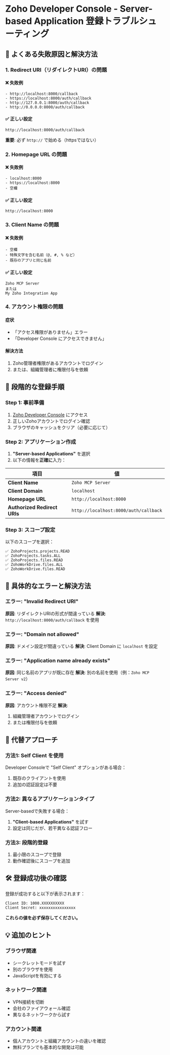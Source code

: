 # Zoho Developer Console - Server-based Application 登録トラブルシューティング

## 🚨 **よくある失敗原因と解決方法**

### **1. Redirect URI（リダイレクトURI）の問題**

#### ❌ **失敗例**
```
- http://localhost:8000/callback
- https://localhost:8000/auth/callback  
- http://127.0.0.1:8000/auth/callback
- http://0.0.0.0:8000/auth/callback
```

#### ✅ **正しい設定**
```
http://localhost:8000/auth/callback
```

**重要**: 必ず `http://` で始める（httpsではない）

### **2. Homepage URL の問題**

#### ❌ **失敗例**
```
- localhost:8000
- https://localhost:8000
- 空欄
```

#### ✅ **正しい設定**
```
http://localhost:8000
```

### **3. Client Name の問題**

#### ❌ **失敗例**
```
- 空欄
- 特殊文字を含む名前（@, #, % など）
- 既存のアプリと同じ名前
```

#### ✅ **正しい設定**
```
Zoho MCP Server
または
My Zoho Integration App
```

### **4. アカウント権限の問題**

#### 症状
- 「アクセス権限がありません」エラー
- 「Developer Console にアクセスできません」

#### 解決方法
1. Zoho管理者権限があるアカウントでログイン
2. または、組織管理者に権限付与を依頼

## 🔧 **段階的な登録手順**

### **Step 1: 事前準備**
1. [Zoho Developer Console](https://api-console.zoho.com/) にアクセス
2. 正しいZohoアカウントでログイン確認
3. ブラウザのキャッシュをクリア（必要に応じて）

### **Step 2: アプリケーション作成**
1. **"Server-based Applications"** を選択
2. 以下の情報を**正確に**入力：

| 項目 | 値 | 
|------|-----|
| **Client Name** | `Zoho MCP Server` |
| **Client Domain** | `localhost` |
| **Homepage URL** | `http://localhost:8000` |
| **Authorized Redirect URIs** | `http://localhost:8000/auth/callback` |

### **Step 3: スコープ設定**
以下のスコープを選択：
```
✅ ZohoProjects.projects.READ
✅ ZohoProjects.tasks.ALL
✅ ZohoProjects.files.READ
✅ ZohoWorkDrive.files.ALL
✅ ZohoWorkDrive.files.READ
```

## 🐛 **具体的なエラーと解決方法**

### **エラー: "Invalid Redirect URI"**
**原因**: リダイレクトURIの形式が間違っている
**解決**: `http://localhost:8000/auth/callback` を使用

### **エラー: "Domain not allowed"**
**原因**: ドメイン設定が間違っている
**解決**: Client Domain に `localhost` を設定

### **エラー: "Application name already exists"**
**原因**: 同じ名前のアプリが既に存在
**解決**: 別の名前を使用（例：`Zoho MCP Server v2`）

### **エラー: "Access denied"**
**原因**: アカウント権限不足
**解決**: 
1. 組織管理者アカウントでログイン
2. または権限付与を依頼

## 🔄 **代替アプローチ**

### **方法1: Self Client を使用**
Developer Consoleで "Self Client" オプションがある場合：
1. 既存のクライアントを使用
2. 追加の認証設定は不要

### **方法2: 異なるアプリケーションタイプ**
Server-basedで失敗する場合：
1. **"Client-based Applications"** を試す
2. 設定は同じだが、若干異なる認証フロー

### **方法3: 段階的登録**
1. 最小限のスコープで登録
2. 動作確認後にスコープを追加

## 🛠️ **登録成功後の確認**

登録が成功すると以下が表示されます：
```
Client ID: 1000.XXXXXXXXXX
Client Secret: xxxxxxxxxxxxxxxx
```

**これらの値を必ず保存してください。**

## 💡 **追加のヒント**

### **ブラウザ関連**
- シークレットモードを試す
- 別のブラウザを使用
- JavaScriptを有効にする

### **ネットワーク関連**
- VPN接続を切断
- 会社のファイアウォール確認
- 異なるネットワークから試す

### **アカウント関連**
- 個人アカウントと組織アカウントの違いを確認
- 無料プランでも基本的な開発は可能 